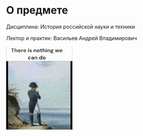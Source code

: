 # О предмете
Дисциплина: История российской науки и техники

Лектор и практик: Васильев Андрей Владимирович

![](https://github.com/petrovviacheslav/myitmo/blob/main/gifs/e-there-is-nothing-we-can-do.gif)



